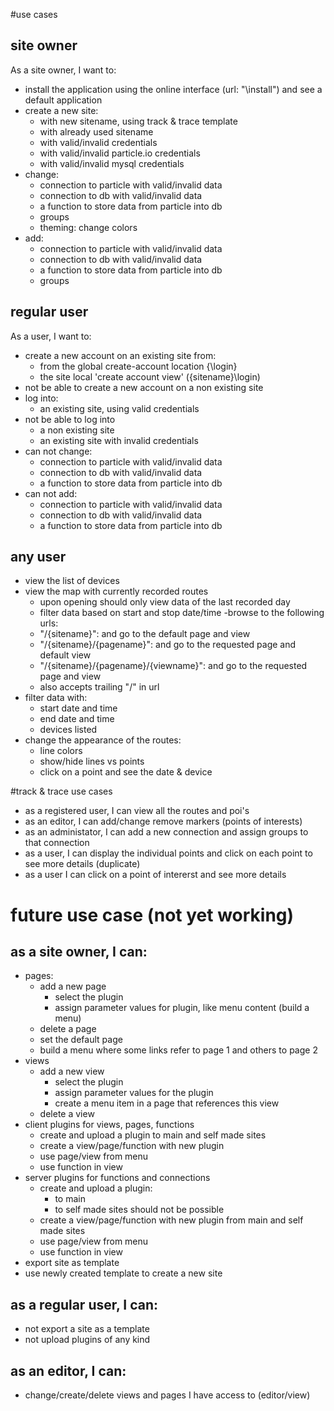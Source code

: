 #use cases

## site owner
As a site owner, I want to:
- install the application using the online interface (url: "\install") and see a default application
- create a new site:
	- with new sitename, using track & trace template
	- with already used sitename
	- with valid/invalid credentials
	- with valid/invalid particle.io credentials
	- with valid/invalid mysql credentials
- change:
	- connection to particle with valid/invalid data
	- connection to db with valid/invalid data
	- a function to store data from particle into db
	- groups
	- theming: change colors
- add:
	- connection to particle with valid/invalid data
	- connection to db with valid/invalid data 
	- a function to store data from particle into db
	- groups
	
## regular user
As a user, I want to:
- create a new account on an existing site from:
	- from the global create-account location  {\login}
	- the site local 'create account view' (\{sitename}\login)
- not be able to create a new account on a non existing site
- log into:
	- an existing site, using valid credentials
- not be able to log into 
	- a non existing site
	- an existing site with invalid credentials
- can not change:
	- connection to particle with valid/invalid data
	- connection to db with valid/invalid data
	- a function to store data from particle into db
- can not add:
	- connection to particle with valid/invalid data
	- connection to db with valid/invalid data 
	- a function to store data from particle into db

## any user
- view the list of devices
- view the map with currently recorded routes 
	- upon opening should only view data of the last recorded day
	- filter data based on start and stop date/time
-browse to the following urls:
    - "/{sitename}": and go to the default page and view
    - "/{sitename}/{pagename}": and go to the requested page and default view
    - "/{sitename}/{pagename}/{viewname}": and go to the requested page and view
    - also accepts trailing "/" in url
- filter data with:
	- start date and time
	- end date and time
	- devices listed
- change the appearance of the routes:
	- line colors
	- show/hide lines vs points
	- click on a point and see the date & device

#track & trace use cases
- as a registered user, I can view all the routes and poi's
- as an editor, I can add/change remove markers (points of interests)
- as an administator, I can add a new connection and assign groups to that connection
- as a user, I can display the individual points and click on each point to see more details (duplicate)
- as a user I can click on a point of intererst and see more details


# future use case (not yet working)

## as a site owner, I can:
- pages:
	- add a new page
		- select the plugin
		- assign parameter values for plugin, like menu content (build a menu)
	- delete a page
	- set the default page
	- build a menu where some links refer to page 1 and others to page 2
- views
	- add a new view
		- select the plugin
		- assign parameter values for the plugin
		- create a menu item in a page that references this view 
    - delete a view
- client plugins for views, pages, functions
	- create and upload a plugin to main and self made sites
	- create a view/page/function with new plugin
	- use page/view from menu
	- use function in view
- server plugins for functions and connections
	- create and upload a plugin:
		- to main 
		- to self made sites should not be possible
	- create a view/page/function with new plugin from main and self made sites
	- use page/view from menu
	- use function in view
- export site as template
- use newly created template to create a new site

## as a regular user, I can:
- not export a site as a template
- not upload plugins of any kind

## as an editor, I can:
- change/create/delete views and pages I have access to (editor/view)
